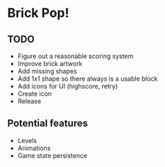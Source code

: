 # Brick Pop!
## TODO
- Figure out a reasonable scoring system
- Improve brick artwork
- Add missing shapes
- Add 1x1 shape so there always is a usable block
- Add icons for UI (highscore, retry)
- Create icon
- Release

## Potential features
- Levels
- Animations
- Game state persistence
